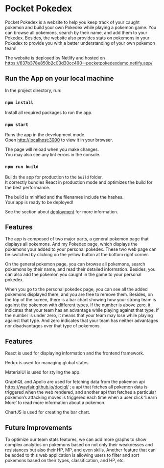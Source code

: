 # Pocket Pokedex

Pocket Pokedex is a website to help you keep track of your caught pokemon and build your own Pokedex while playing a pokemon game. You can browse all pokemons, search by their name, and add them to your Pokedex. Besides, the website also provides stats on pokemons in your Pokedex to provide you with a better understanding of your own pokemon team!


The website is deployed by Netlify and hosted on https://637b378e850b2c03d30cc490--pocketpokedexdemo.netlify.app/

## Run the App on your local machine

In the project directory, run:

### `npm install`

Install all required packages to run the app.

### `npm start`

Runs the app in the development mode.\
Open [http://localhost:3000](http://localhost:3000) to view it in your browser.

The page will reload when you make changes.\
You may also see any lint errors in the console.

### `npm run build`

Builds the app for production to the `build` folder.\
It correctly bundles React in production mode and optimizes the build for the best performance.

The build is minified and the filenames include the hashes.\
Your app is ready to be deployed!

See the section about [deployment](https://facebook.github.io/create-react-app/docs/deployment) for more information.

## Features

The app is composed of two major parts, a general pokemon page that displays all pokemons. And my Pokedex page, which displays the pokemons your added to your personal pokedex. These two web page can be switched by clicking on the yellow button at the bottom right corner.

On the general pokemon page, you can browse all pokemons, search pokemons by their name, and read their detailed information. Besides, you can also add the pokemon you caught in the game to your personal pokedex. 

When you go to the personal pokedex page, you can see all the added pokemons displayed there, and you are free to remove them. Besides, on the top of the screen, there is a bar chart showing how your strong team is against the pokemon with different types. If the number is above zero, it indicates that your team has an advantage while playing against that type. If the number is under zero, it means that your team may lose while playing against that type. And zero indicates that your team has neither advantages nor disadvantages over that type of pokemons.

## Features

React is used for displaying information and the frontend framework.

Redux is used for managing global states.

MaterialUI is used for styling the app.

GraphQL and Apollo are used for fetching data from the pokemon api https://wayfair.github.io/dociql/ ; a api that fetches all pokemon data is triggered when the web rendered, and another api that fetches a particular pokemon’s attacking moves is triggered each time when a user click ‘Learn More’ to read more information about a pokemon.

ChartJS is used for creating the bar chart.

## Future Improvements

To optimize our team stats features, we can add more graphs to show complex analytics on pokemons based on not only their weaknesses and resistances but also their HP, MP, and even skills. Another feature that can be added to this web application is allowing users to filter and sort pokemons based on their types, classification, and HP, etc. 
